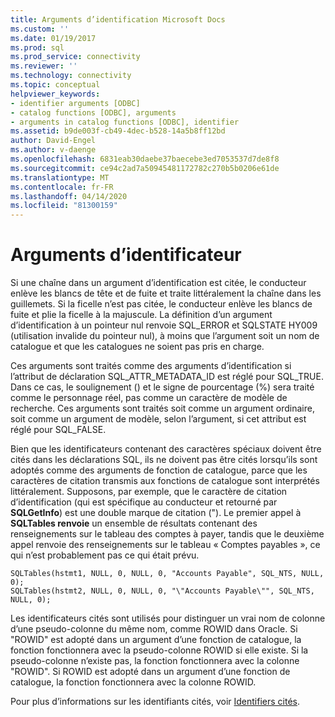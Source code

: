 ```yaml
---
title: Arguments d’identification Microsoft Docs
ms.custom: ''
ms.date: 01/19/2017
ms.prod: sql
ms.prod_service: connectivity
ms.reviewer: ''
ms.technology: connectivity
ms.topic: conceptual
helpviewer_keywords:
- identifier arguments [ODBC]
- catalog functions [ODBC], arguments
- arguments in catalog functions [ODBC], identifier
ms.assetid: b9de003f-cb49-4dec-b528-14a5b8ff12bd
author: David-Engel
ms.author: v-daenge
ms.openlocfilehash: 6831eab30daebe37baecebe3ed7053537d7de8f8
ms.sourcegitcommit: ce94c2ad7a50945481172782c270b5b0206e61de
ms.translationtype: MT
ms.contentlocale: fr-FR
ms.lasthandoff: 04/14/2020
ms.locfileid: "81300159"
---
```

# <a name="identifier-arguments"></a>Arguments d’identificateur
Si une chaîne dans un argument d’identification est citée, le conducteur enlève les blancs de tête et de fuite et traite littéralement la chaîne dans les guillemets. Si la ficelle n’est pas citée, le conducteur enlève les blancs de fuite et plie la ficelle à la majuscule. La définition d’un argument d’identification à un pointeur nul renvoie SQL_ERROR et SQLSTATE HY009 (utilisation invalide du pointeur nul), à moins que l’argument soit un nom de catalogue et que les catalogues ne soient pas pris en charge.  
  
 Ces arguments sont traités comme des arguments d’identification si l’attribut de déclaration SQL_ATTR_METADATA_ID est réglé pour SQL_TRUE. Dans ce cas, le soulignement () et le signe de pourcentage (%) sera traité comme le personnage réel, pas comme un caractère de modèle de recherche. Ces arguments sont traités soit comme un argument ordinaire, soit comme un argument de modèle, selon l’argument, si cet attribut est réglé pour SQL_FALSE.  
  
 Bien que les identificateurs contenant des caractères spéciaux doivent être cités dans les déclarations SQL, ils ne doivent pas être cités lorsqu’ils sont adoptés comme des arguments de fonction de catalogue, parce que les caractères de citation transmis aux fonctions de catalogue sont interprétés littéralement. Supposons, par exemple, que le caractère de citation d’identification (qui est spécifique au conducteur et retourné par **SQLGetInfo**) est une double marque de citation ("). Le premier appel à **SQLTables renvoie** un ensemble de résultats contenant des renseignements sur le tableau des comptes à payer, tandis que le deuxième appel renvoie des renseignements sur le tableau « Comptes payables », ce qui n’est probablement pas ce qui était prévu.  
  
```  
SQLTables(hstmt1, NULL, 0, NULL, 0, "Accounts Payable", SQL_NTS, NULL, 0);  
SQLTables(hstmt2, NULL, 0, NULL, 0, "\"Accounts Payable\"", SQL_NTS, NULL, 0);  
```  
  
 Les identificateurs cités sont utilisés pour distinguer un vrai nom de colonne d’une pseudo-colonne du même nom, comme ROWID dans Oracle. Si "ROWID" est adopté dans un argument d’une fonction de catalogue, la fonction fonctionnera avec la pseudo-colonne ROWID si elle existe. Si la pseudo-colonne n’existe pas, la fonction fonctionnera avec la colonne "ROWID". Si ROWID est adopté dans un argument d’une fonction de catalogue, la fonction fonctionnera avec la colonne ROWID.  
  
 Pour plus d’informations sur les identifiants cités, voir [Identifiers cités](../../../odbc/reference/develop-app/quoted-identifiers.md).
